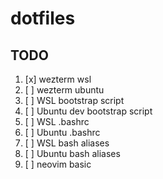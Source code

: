 # dotfiles

## TODO

1. [x] wezterm wsl
2. [ ] wezterm ubuntu
3. [ ] WSL bootstrap script
4. [ ] Ubuntu dev bootstrap script
5. [ ] WSL  .bashrc 
6. [ ] Ubuntu .bashrc
7. [ ] WSL bash aliases
8. [ ] Ubuntu bash aliases
9. [ ] neovim basic
